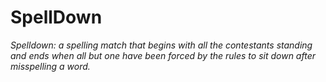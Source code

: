 # SpellDown

_Spelldown: a spelling match that begins with all the contestants standing and ends when all but one have been forced by the rules to sit down after misspelling a word._
